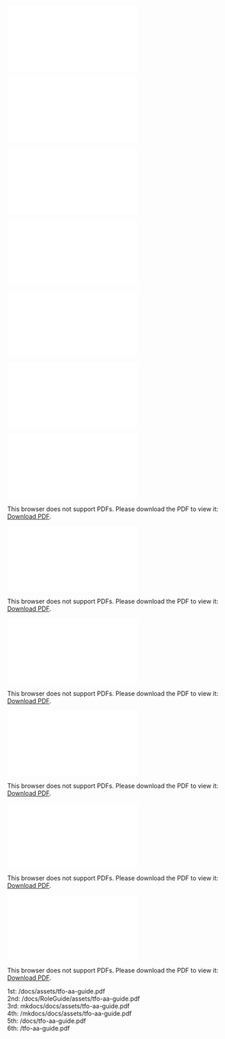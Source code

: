 ![PDF](/docs/assets/tfo-aa-guide.pdf "PDF")

![PDF](/docs/RoleGuide/assets/tfo-aa-guide.pdf "PDF")

![PDF](mkdocs/docs/assets/tfo-aa-guide.pdf "PDF")

![PDF](/mkdocs/docs/assets/tfo-aa-guide.pdf "PDF")

![PDF](/docs/tfo-aa-guide.pdf "PDF")

![PDF](/tfo-aa-guide.pdf "PDF")

<object data="/docs/assets/tfo-aa-guide.pdf" type="application/pdf" width="1000px" height="700px">
    <embed src="/docs/assets/tfo-aa-guide.pdf">
        <p>This browser does not support PDFs. Please download the PDF to view it: <a href="/docs/assets/tfo-aa-guide.pdf">Download PDF</a>.</p>
    </embed>
</object>


<object data="/docs/RoleGuide/assets/tfo-aa-guide.pdf" type="application/pdf" width="1000px" height="700px">
    <embed src="/docs/RoleGuide/assets/tfo-aa-guide.pdf">
        <p>This browser does not support PDFs. Please download the PDF to view it: <a href="/docs/RoleGuide/assets/tfo-aa-guide.pdf">Download PDF</a>.</p>
    </embed>
</object>


<object data="mkdocs/docs/assets/tfo-aa-guide.pdf" type="application/pdf" width="1000px" height="700px">
    <embed src="mkdocs/docs/assets/tfo-aa-guide.pdf">
        <p>This browser does not support PDFs. Please download the PDF to view it: <a href="mkdocs/docs/assets/tfo-aa-guide.pdf">Download PDF</a>.</p>
    </embed>
</object>

<object data="/mkdocs/docs/assets/tfo-aa-guide.pdf" type="application/pdf" width="1000px" height="700px">
    <embed src="/mkdocs/docs/assets/tfo-aa-guide.pdf">
        <p>This browser does not support PDFs. Please download the PDF to view it: <a href="/mkdocs/docs/assets/tfo-aa-guide.pdf">Download PDF</a>.</p>
    </embed>
</object>

<object data="/docs/tfo-aa-guide.pdf" type="application/pdf" width="1000px" height="700px">
    <embed src="/docs/tfo-aa-guide.pdf">
        <p>This browser does not support PDFs. Please download the PDF to view it: <a href="/docs/tfo-aa-guide.pdf">Download PDF</a>.</p>
    </embed>
</object>

<object data="/tfo-aa-guide.pdf" type="application/pdf" width="1000px" height="700px">
    <embed src="/tfo-aa-guide.pdf">
        <p>This browser does not support PDFs. Please download the PDF to view it: <a href="/tfo-aa-guide.pdf">Download PDF</a>.</p>
    </embed>
</object>

1st: /docs/assets/tfo-aa-guide.pdf<br>
2nd: /docs/RoleGuide/assets/tfo-aa-guide.pdf<br>
3rd: mkdocs/docs/assets/tfo-aa-guide.pdf<br>
4th: /mkdocs/docs/assets/tfo-aa-guide.pdf<br>
5th: /docs/tfo-aa-guide.pdf<br>
6th: /tfo-aa-guide.pdf
